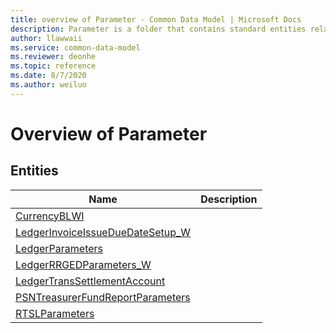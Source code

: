 ```yaml
---
title: overview of Parameter - Common Data Model | Microsoft Docs
description: Parameter is a folder that contains standard entities related to the Common Data Model.
author: llawwaii
ms.service: common-data-model
ms.reviewer: deonhe
ms.topic: reference
ms.date: 8/7/2020
ms.author: weiluo
---
```


# Overview of Parameter


## Entities

|Name|Description|
|---|---|
|[CurrencyBLWI](CurrencyBLWI.md)||
|[LedgerInvoiceIssueDueDateSetup_W](LedgerInvoiceIssueDueDateSetup_W.md)||
|[LedgerParameters](LedgerParameters.md)||
|[LedgerRRGEDParameters_W](LedgerRRGEDParameters_W.md)||
|[LedgerTransSettlementAccount](LedgerTransSettlementAccount.md)||
|[PSNTreasurerFundReportParameters](PSNTreasurerFundReportParameters.md)||
|[RTSLParameters](RTSLParameters.md)||
